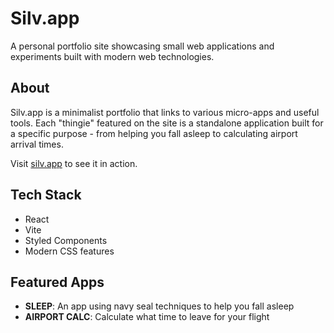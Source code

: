 # Silv.app

A personal portfolio site showcasing small web applications and experiments built with modern web technologies.

## About

Silv.app is a minimalist portfolio that links to various micro-apps and useful tools. Each "thingie" featured on the site is a standalone application built for a specific purpose - from helping you fall asleep to calculating airport arrival times.

Visit [silv.app](https://silv.app) to see it in action.

## Tech Stack

- React
- Vite
- Styled Components
- Modern CSS features

## Featured Apps

- **SLEEP**: An app using navy seal techniques to help you fall asleep
- **AIRPORT CALC**: Calculate what time to leave for your flight
